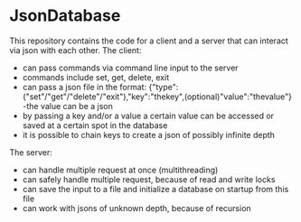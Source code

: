 # JsonDatabase
This repository contains the code for a client and a server that can interact via json with each other.
The client:
- can pass commands via command line input to the server
- commands include set, get, delete, exit
- can pass a json file in the format: {"type":("set"/"get"/"delete"/"exit"),"key":"thekey",(optional)"value":"thevalue"}
  -the value can be a json
- by passing a key and/or a value a certain value can be accessed or saved at a certain spot in the database
- it is possible to chain keys to create a json of possibly infinite depth

The server:
- can handle multiple request at once (multithreading)
- can safely handle multiple request, because of read and write locks
- can save the input to a file and initialize a database on startup from this file
- can work with jsons of unknown depth, because of recursion
